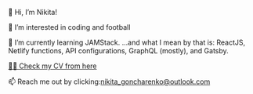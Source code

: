 👋 Hi, I’m Nikita!

👀 I’m interested in coding and football

🌱 I’m currently learning JAMStack. ...and what I mean by that is: ReactJS, Netlify functions, API configurations, GraphQL (mostly), and Gatsby.

<a href="https://viewer.diagrams.net/?tags=%7B%7D&highlight=0000ff&edit=_blank&layers=1&nav=1&title=Resume#Uhttps%3A%2F%2Fraw.githubusercontent.com%2FNGPetrovich%2FNGPetrovich%2Fmain%2FResume"> 👨‍💻 Check my CV from here</a>  

📫 Reach me out by clicking:<a href="mailto:nikita_goncharenko@outlook.com">nikita_goncharenko@outlook.com </a>
